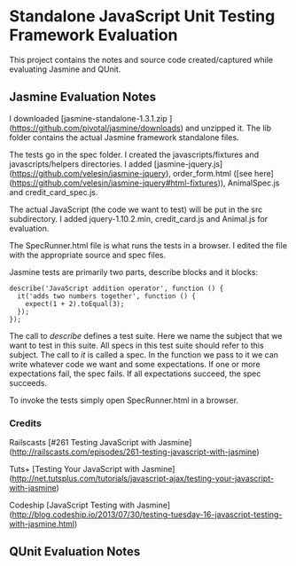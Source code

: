 # Standalone JavaScript Unit Testing Framework Evaluation

This project contains the notes and source code created/captured while evaluating Jasmine and QUnit.

## Jasmine Evaluation Notes

I downloaded [jasmine-standalone-1.3.1.zip ] (https://github.com/pivotal/jasmine/downloads) and unzipped it. The lib folder contains
the actual Jasmine framework standalone files.

The tests go in the spec folder. I created the javascripts/fixtures and javascripts/helpers directories. I added
[jasmine-jquery.js] (https://github.com/velesin/jasmine-jquery), order_form.html ([see here] (https://github.com/velesin/jasmine-jquery#html-fixtures)),
AnimalSpec.js and credit_card_spec.js.

The actual JavaScript (the code we want to test) will be put in the src subdirectory. I added jquery-1.10.2.min, credit_card.js and Animal.js for evaluation.

The SpecRunner.html file is what runs the tests in a browser. I edited the file with the appropriate source and spec files.

Jasmine tests are primarily two parts, describe blocks and it blocks:

    describe('JavaScript addition operator', function () {
      it('adds two numbers together', function () {
        expect(1 + 2).toEqual(3);
      });
    });

The call to *describe* defines a test suite. Here we name the subject that we want to test in this suite. All specs in
this test suite should refer to this subject. The call to *it* is called a spec. In the function we pass to it we can
write whatever code we want and some expectations. If one or more expectations fail, the spec fails. If all expectations
succeed, the spec succeeds.

To invoke the tests simply open SpecRunner.html in a browser.

### Credits

Railscasts [#261 Testing JavaScript with Jasmine] (http://railscasts.com/episodes/261-testing-javascript-with-jasmine)

Tuts+ [Testing Your JavaScript with Jasmine] (http://net.tutsplus.com/tutorials/javascript-ajax/testing-your-javascript-with-jasmine)

Codeship [JavaScript Testing with Jasmine] (http://blog.codeship.io/2013/07/30/testing-tuesday-16-javascript-testing-with-jasmine.html)

## QUnit Evaluation Notes

